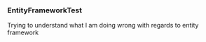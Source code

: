 ### EntityFrameworkTest

Trying to understand what I am doing wrong with regards to entity framework
